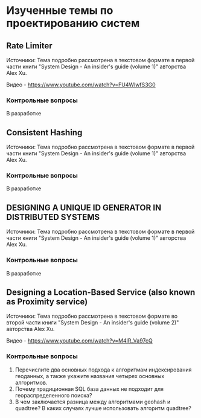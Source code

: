# Изученные темы по проектированию систем

## Rate Limiter
Источники: Тема подробно рассмотрена в текстовом формате в первой части книги "System Design - An insider's guide (volume 1)" авторства Alex Xu.

Видео - https://www.youtube.com/watch?v=FU4WlwfS3G0
### Контрольные вопросы
В разработке

## Consistent Hashing
Источники: Тема подробно рассмотрена в текстовом формате в первой части книги "System Design - An insider's guide (volume 1)" авторства Alex Xu.
### Контрольные вопросы
В разработке

## DESIGNING A UNIQUE ID GENERATOR IN DISTRIBUTED SYSTEMS

Источники: Тема подробно рассмотрена в текстовом формате в первой части книги "System Design - An insider's guide (volume 1)" авторства Alex Xu.

### Контрольные вопросы
В разработке

## Designing a Location-Based Service (also known as Proximity service)

Источники: Тема подробно рассмотрена в текстовом формате во второй части книги "System Design - An insider's guide (volume 2)" авторства Alex Xu.

Видео -  https://www.youtube.com/watch?v=M4lR_Va97cQ

### Контрольные вопросы
1. Перечислите два основных подхода к алгоритмам индексирования геоданных, а также укажите названия четырех основных алгоритмов.
1. Почему традиционная SQL база данных не подходит для геораспределенного поиска?
1. В чем заключается разница между алгоритмами geohash и quadtree? В каких случаях лучше использовать алгоритм quadtree?

